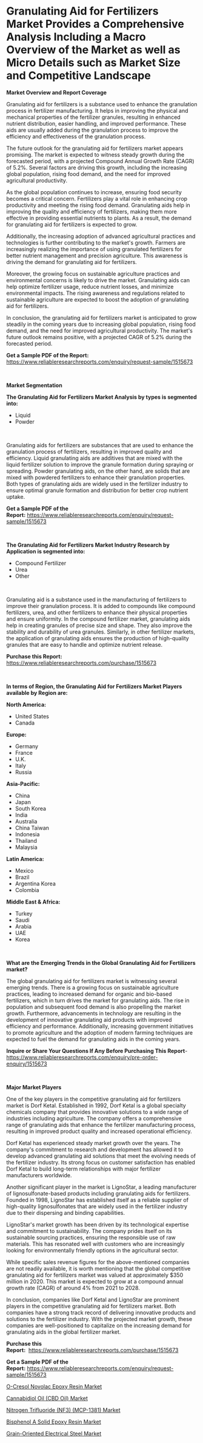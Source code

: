 <p><h1>Granulating Aid for Fertilizers Market Provides a Comprehensive Analysis Including a Macro Overview of the Market as well as Micro Details such as Market Size and Competitive Landscape</h1></p><p><strong>Market Overview and Report Coverage</strong></p>
<p><p>Granulating aid for fertilizers is a substance used to enhance the granulation process in fertilizer manufacturing. It helps in improving the physical and mechanical properties of the fertilizer granules, resulting in enhanced nutrient distribution, easier handling, and improved performance. These aids are usually added during the granulation process to improve the efficiency and effectiveness of the granulation process.</p><p>The future outlook for the granulating aid for fertilizers market appears promising. The market is expected to witness steady growth during the forecasted period, with a projected Compound Annual Growth Rate (CAGR) of 5.2%. Several factors are driving this growth, including the increasing global population, rising food demand, and the need for improved agricultural productivity.</p><p>As the global population continues to increase, ensuring food security becomes a critical concern. Fertilizers play a vital role in enhancing crop productivity and meeting the rising food demand. Granulating aids help in improving the quality and efficiency of fertilizers, making them more effective in providing essential nutrients to plants. As a result, the demand for granulating aid for fertilizers is expected to grow.</p><p>Additionally, the increasing adoption of advanced agricultural practices and technologies is further contributing to the market's growth. Farmers are increasingly realizing the importance of using granulated fertilizers for better nutrient management and precision agriculture. This awareness is driving the demand for granulating aid for fertilizers.</p><p>Moreover, the growing focus on sustainable agriculture practices and environmental concerns is likely to drive the market. Granulating aids can help optimize fertilizer usage, reduce nutrient losses, and minimize environmental impacts. The rising awareness and regulations related to sustainable agriculture are expected to boost the adoption of granulating aid for fertilizers.</p><p>In conclusion, the granulating aid for fertilizers market is anticipated to grow steadily in the coming years due to increasing global population, rising food demand, and the need for improved agricultural productivity. The market's future outlook remains positive, with a projected CAGR of 5.2% during the forecasted period.</p></p>
<p><strong>Get a Sample PDF of the Report:</strong> <a href="https://www.reliableresearchreports.com/enquiry/request-sample/1515673">https://www.reliableresearchreports.com/enquiry/request-sample/1515673</a></p>
<p>&nbsp;</p>
<p><strong>Market Segmentation</strong></p>
<p><strong>The Granulating Aid for Fertilizers Market Analysis by types is segmented into:</strong></p>
<p><ul><li>Liquid</li><li>Powder</li></ul></p>
<p>&nbsp;</p>
<p><p>Granulating aids for fertilizers are substances that are used to enhance the granulation process of fertilizers, resulting in improved quality and efficiency. Liquid granulating aids are additives that are mixed with the liquid fertilizer solution to improve the granule formation during spraying or spreading. Powder granulating aids, on the other hand, are solids that are mixed with powdered fertilizers to enhance their granulation properties. Both types of granulating aids are widely used in the fertilizer industry to ensure optimal granule formation and distribution for better crop nutrient uptake.</p></p>
<p><strong>Get a Sample PDF of the Report:</strong>&nbsp;<a href="https://www.reliableresearchreports.com/enquiry/request-sample/1515673">https://www.reliableresearchreports.com/enquiry/request-sample/1515673</a></p>
<p>&nbsp;</p>
<p><strong>The Granulating Aid for Fertilizers Market Industry Research by Application is segmented into:</strong></p>
<p><ul><li>Compound Fertilizer</li><li>Urea</li><li>Other</li></ul></p>
<p>&nbsp;</p>
<p><p>Granulating aid is a substance used in the manufacturing of fertilizers to improve their granulation process. It is added to compounds like compound fertilizers, urea, and other fertilizers to enhance their physical properties and ensure uniformity. In the compound fertilizer market, granulating aids help in creating granules of precise size and shape. They also improve the stability and durability of urea granules. Similarly, in other fertilizer markets, the application of granulating aids ensures the production of high-quality granules that are easy to handle and optimize nutrient release.</p></p>
<p><strong>Purchase this Report:</strong>&nbsp; <a href="https://www.reliableresearchreports.com/purchase/1515673">https://www.reliableresearchreports.com/purchase/1515673</a></p>
<p>&nbsp;</p>
<p><strong>In terms of Region, the Granulating Aid for Fertilizers Market Players available by Region are:</strong></p>
<p>
    <p> <strong> North America: </strong>
        <ul>
            <li>United States</li>
            <li>Canada</li>
        </ul>
        </p> 
    <p> <strong> Europe: </strong>
        <ul>
            <li>Germany</li>
            <li>France</li>
            <li>U.K.</li>
            <li>Italy</li>
            <li>Russia</li>
        </ul>
        </p> 
    <p> <strong> Asia-Pacific: </strong>
        <ul>
            <li>China</li>
            <li>Japan</li>
            <li>South Korea</li>
            <li>India</li>
            <li>Australia</li>
            <li>China Taiwan</li>
            <li>Indonesia</li>
            <li>Thailand</li>
            <li>Malaysia</li>
        </ul>
        </p> 
    <p> <strong> Latin America: </strong>
        <ul>
            <li>Mexico</li>
            <li>Brazil</li>
            <li>Argentina Korea</li>
            <li>Colombia</li>
        </ul>
        </p> 
    <p> <strong> Middle East & Africa: </strong>
        <ul>
            <li>Turkey</li>
            <li>Saudi</li>
            <li>Arabia</li>
            <li>UAE</li>
            <li>Korea</li>
        </ul>
    </p>
    </p>
<p>&nbsp;</p>
<p><strong>What are the Emerging Trends in the Global Granulating Aid for Fertilizers market?</strong></p>
<p><p>The global granulating aid for fertilizers market is witnessing several emerging trends. There is a growing focus on sustainable agriculture practices, leading to increased demand for organic and bio-based fertilizers, which in turn drives the market for granulating aids. The rise in population and subsequent food demand is also propelling the market growth. Furthermore, advancements in technology are resulting in the development of innovative granulating aid products with improved efficiency and performance. Additionally, increasing government initiatives to promote agriculture and the adoption of modern farming techniques are expected to fuel the demand for granulating aids in the coming years.</p></p>
<p><strong>Inquire or Share Your Questions If Any Before Purchasing This Report</strong>- <a href="https://www.reliableresearchreports.com/enquiry/pre-order-enquiry/1515673">https://www.reliableresearchreports.com/enquiry/pre-order-enquiry/1515673</a></p>
<p>&nbsp;</p>
<p><strong>Major Market Players</strong></p>
<p><p>One of the key players in the competitive granulating aid for fertilizers market is Dorf Ketal. Established in 1992, Dorf Ketal is a global specialty chemicals company that provides innovative solutions to a wide range of industries including agriculture. The company offers a comprehensive range of granulating aids that enhance the fertilizer manufacturing process, resulting in improved product quality and increased operational efficiency.</p><p>Dorf Ketal has experienced steady market growth over the years. The company's commitment to research and development has allowed it to develop advanced granulating aid solutions that meet the evolving needs of the fertilizer industry. Its strong focus on customer satisfaction has enabled Dorf Ketal to build long-term relationships with major fertilizer manufacturers worldwide.</p><p>Another significant player in the market is LignoStar, a leading manufacturer of lignosulfonate-based products including granulating aids for fertilizers. Founded in 1998, LignoStar has established itself as a reliable supplier of high-quality lignosulfonates that are widely used in the fertilizer industry due to their dispersing and binding capabilities.</p><p>LignoStar's market growth has been driven by its technological expertise and commitment to sustainability. The company prides itself on its sustainable sourcing practices, ensuring the responsible use of raw materials. This has resonated well with customers who are increasingly looking for environmentally friendly options in the agricultural sector.</p><p>While specific sales revenue figures for the above-mentioned companies are not readily available, it is worth mentioning that the global competitive granulating aid for fertilizers market was valued at approximately $350 million in 2020. This market is expected to grow at a compound annual growth rate (CAGR) of around 4% from 2021 to 2028.</p><p>In conclusion, companies like Dorf Ketal and LignoStar are prominent players in the competitive granulating aid for fertilizers market. Both companies have a strong track record of delivering innovative products and solutions to the fertilizer industry. With the projected market growth, these companies are well-positioned to capitalize on the increasing demand for granulating aids in the global fertilizer market.</p></p>
<p><strong>Purchase this Report:</strong>&nbsp;&nbsp;<a href="https://www.reliableresearchreports.com/purchase/1515673">https://www.reliableresearchreports.com/purchase/1515673</a></p>
<p></p>
<p><strong>Get a Sample PDF of the Report:</strong>&nbsp;<a href="https://www.reliableresearchreports.com/enquiry/request-sample/1515673">https://www.reliableresearchreports.com/enquiry/request-sample/1515673</a></p>
<p><p><a href="https://github.com/Chiragrp22/Market-Research-Report-List-2/blob/main/o-cresol-novolac-epoxy-resin-market.md">O-Cresol Novolac Epoxy Resin Market</a></p><p><a href="https://issuu.com/reportprime-2/docs/cannabidiol-oil-cbd-oil-market-size-2030.pptx">Cannabidiol Oil (CBD Oil) Market</a></p><p><a href="https://issuu.com/reportprime-2/docs/nitrogen-trifluoride-nf3-mcp-1381-market-size-2030">Nitrogen Trifluoride (NF3) (MCP-1381) Market</a></p><p><a href="https://github.com/Chiragrp23/Market-Research-Report-List-2/blob/main/bisphenol-a-solid-epoxy-resin-market.md">Bisphenol A Solid Epoxy Resin Market</a></p><p><a href="https://issuu.com/reportprime-2/docs/grain-oriented-electrical-steel-market-size-2030.p">Grain-Oriented Electrical Steel Market</a></p></p>